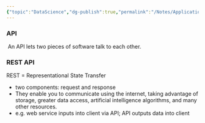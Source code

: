 ```yaml
---
{"topic":"DataScience","dg-publish":true,"permalink":"/Notes/Application Programming Interfaces (API)/","dgPassFrontmatter":true,"noteIcon":""}
---
```




### API
 An API lets two pieces of software talk to each other.
 
### REST API
REST = Representational State Transfer 
- two components: request and response
- They enable you to communicate using the internet, taking advantage of storage, greater data access, artificial intelligence algorithms, and many other resources.
- e.g. web service inputs into client via API; API outputs data into client
